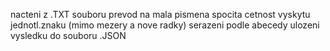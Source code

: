 nacteni z .TXT souboru
prevod na mala pismena
spocita cetnost vyskytu jednotl.znaku (mimo mezery a nove radky)
serazeni podle abecedy
ulozeni vysledku do souboru .JSON
